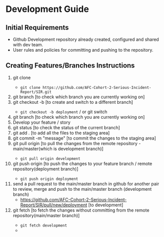 # Development Guide

## Initial Requirements
- Github Development repository already created, configured and shared with dev team.
- User rules and policies for committing and pushing to the repository.

## Creating Features/Branches Instructions
 1. git clone <remote SIR repository>
    - `git clone https://github.com/AFC-Cohort-2-Serious-Incident-Report/SIR.git`
 2. git branch [to check which branch you are currently working on]
 3. git checkout -b <branch name> [to create and switch to a different branch]
    - `git checkout -b deployment` / or git switch <branch name>
 4. git branch [to check which branch you are currently working on]
 5. Develop your feature / story
 6. git status [to check the status of the current branch]
 7. git add . [to add all the files to the staging area]
 8. git commit -m "message" [to commit the changes to the staging area]
 9. git pull origin <branch name> [to pull the changes from the remote repository - main/master(which is development branch)]
    - `git pull origin development`
 10. git push origin <branch name> [to push the changes to your feature branch / remote repository(deployment branch)]
     - `git push origin deployment`
 11. send a pull request to the main/master branch in github for another pair to review, merge and push to the main/master branch (development branch)
     - https://github.com/AFC-Cohort-2-Serious-Incident-Report/SIR/pull/new/deployment [to development]
 12. git fetch <branch name> [to fetch the changes without committing from the remote repository(main/master branch)]
     - `git fetch development`
     - 
